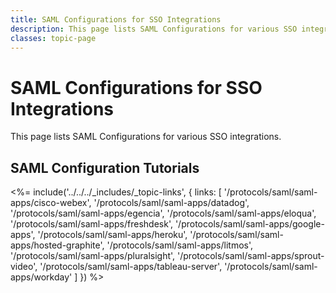 ```yaml
---
title: SAML Configurations for SSO Integrations
description: This page lists SAML Configurations for various SSO integrations including Google Apps, Hosted Graphite, Litmos, Cisco Webex, Sprout Video, FreshDesk, Tableau Server, Datadog, Egencia, Workday and Pluralsight.
classes: topic-page
---
```


<!-- markdownlint-disable MD041 MD002 -->
<div class="topic-page-header">
  <div data-name="example" class="topic-page-badge"></div>
  <h1>SAML Configurations for SSO Integrations</h1>
  <p>
    This page lists SAML Configurations for various SSO integrations.
  </p>
</div>

## SAML Configuration Tutorials

<%= include('../../../_includes/_topic-links', { links: [
  '/protocols/saml/saml-apps/cisco-webex',
  '/protocols/saml/saml-apps/datadog',
  '/protocols/saml/saml-apps/egencia',
  '/protocols/saml/saml-apps/eloqua',
  '/protocols/saml/saml-apps/freshdesk',
  '/protocols/saml/saml-apps/google-apps',
  '/protocols/saml/saml-apps/heroku',
  '/protocols/saml/saml-apps/hosted-graphite',
  '/protocols/saml/saml-apps/litmos',
  '/protocols/saml/saml-apps/pluralsight',
  '/protocols/saml/saml-apps/sprout-video',
  '/protocols/saml/saml-apps/tableau-server',
  '/protocols/saml/saml-apps/workday'
] }) %>